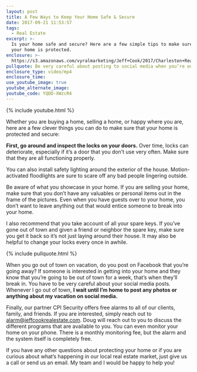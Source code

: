 ```yaml
---
layout: post
title: A Few Ways to Keep Your Home Safe & Secure
date: 2017-09-21 11:53:57
tags:
  - Real Estate
excerpt: >-
  Is your home safe and secure? Here are a few simple tips to make sure that
  your home is protected.
enclosure: >-
  https://s3.amazonaws.com/vyralmarketing/Jeff+Cook/2017/Charleston+Real+Estate+Agent-+Secure+Your+Home.mp4
pullquote: Be very careful about posting to social media when you’re out of town.
enclosure_type: video/mp4
enclosure_time:
use_youtube_image: true
youtube_alternate_image:
youtube_code: YQDD-XWzcR4
---
```



{% include youtube.html %}

Whether you are buying a home, selling a home, or happy where you are, here are a few clever things you can do to make sure that your home is protected and secure:

**First, go around and inspect the locks on your doors.** Over time, locks can deteriorate, especially if it’s a door that you don’t use very often. Make sure that they are all functioning properly.&nbsp;

You can also install safety lighting around the exterior of the house. Motion-activated floodlights are sure to scare off any bad people lingering outside.&nbsp;

Be aware of what you showcase in your home. If you are selling your home, make sure that you don’t have any valuables or personal items out in the frame of the pictures. Even when you have guests over to your home, you don’t want to leave anything out that would entice someone to break into your home.&nbsp;

I also recommend that you take account of all your spare keys. If you’ve gone out of town and given a friend or neighbor the spare key, make sure you get it back so it’s not just laying around their house. It may also be helpful to change your locks every once in awhile.

{% include pullquote.html %}

When you go out of town on vacation, do you post on Facebook that you’re going away? If someone is interested in getting into your home and they know that you’re going to be out of town for a week, that’s when they’ll break in. You have to be very careful about your social media posts. Whenever I go out of town, **I wait until I’m home to post any photos or anything about my vacation on social media.**&nbsp;

Finally, our partner CPI Security offers free alarms to all of our clients, family, and friends. If you are interested, simply reach out to [alarm@jeffcookrealestate.com](javascript:void(location.href='mailto:'+String.fromCharCode(97,108,97,114,109,64,106,101,102,102,99,111,111,107,114,101,97,108,101,115,116,97,116,101,46,99,111,109))). Doug will reach out to you to discuss the different programs that are available to you. You can even monitor your home on your phone. There is a monthly monitoring fee, but the alarm and the system itself is completely free.&nbsp;

If you have any other questions about protecting your home or if you are curious about what’s happening in our local real estate market, just give us a call or send us an email. My team and I would be happy to help you!